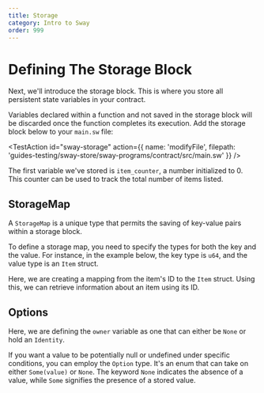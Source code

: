```yaml
---
title: Storage
category: Intro to Sway
order: 999
---
```



# Defining The Storage Block

Next, we'll introduce the storage block. This is where you store all persistent state variables in your contract.

Variables declared within a function and not saved in the storage block will be discarded once the function completes its execution. Add the storage block below to your `main.sw` file:

<TestAction
id="sway-storage"
action={{
  name: 'modifyFile',
  filepath: 'guides-testing/sway-store/sway-programs/contract/src/main.sw'
}}
/>

<CodeImport
  file="../../examples/intro-to-sway/sway-store/sway-programs/contract/src/main.sw"
  comment="storage"
  commentType="//"
  lang="sway"
/>

The first variable we've stored is `item_counter`, a number initialized to 0. This counter can be used to track the total number of items listed.

## StorageMap

A `StorageMap` is a unique type that permits the saving of key-value pairs within a storage block.

To define a storage map, you need to specify the types for both the key and the value. For instance, in the example below, the key type is `u64`, and the value type is an `Item` struct.

<CodeImport
  file="../../examples/intro-to-sway/sway-store/sway-programs/contract/src/main.sw"
  comment="storage_map"
  commentType="//"
  lang="sway"
/>

Here, we are creating a mapping from the item's ID to the `Item` struct. Using this, we can retrieve information about an item using its ID.

## Options

Here, we are defining the `owner` variable as one that can either be `None` or hold an `Identity`.

<CodeImport
  file="../../examples/intro-to-sway/sway-store/sway-programs/contract/src/main.sw"
  comment="storage_option"
  commentType="//"
  lang="sway"
/>

If you want a value to be potentially null or undefined under specific conditions, you can employ the `Option` type. It's an enum that can take on either `Some(value)` or `None`. The keyword `None` indicates the absence of a value, while `Some` signifies the presence of a stored value.
